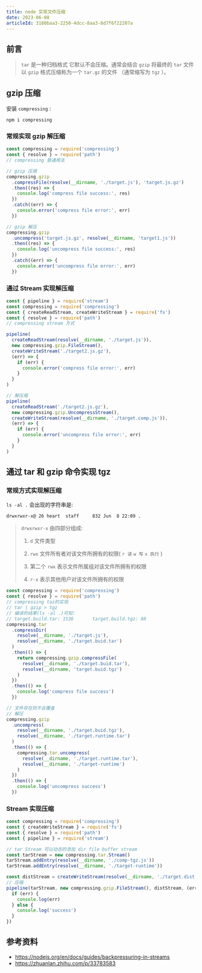 ```yaml
---
title: node 实现文件压缩
date: 2023-06-08
articleId: 3180baa3-2250-4dcc-8aa3-8d7f6f22207a
---
```


## 前言

> `tar` 是一种归档格式 它默认不会压缩。通常会结合 `gzip` 将最终的 `tar` 文件以 `gzip` 格式压缩称为一个 `tar.gz` 的文件 （通常缩写为 `tgz` ）。

## gzip 压缩

安装 `compressing` :

```shell
npm i compressing
```

### 常规实现 gzip 解压缩

```js
const compressing = require('compressing')
const { resolve } = require('path')
// compressing 普通用法

// gzip 压缩
compressing.gzip
  .compressFile(resolve(__dirname, './target.js'), 'target.js.gz')
  .then((res) => {
    console.log('compress file success:', res)
  })
  .catch((err) => {
    console.error('compress file error:', err)
  })

// gzip 解压
compressing.gzip
  .uncompress('target.js.gz', resolve(__dirname, 'target1.js'))
  .then((res) => {
    console.log('uncompress file success:', res)
  })
  .catch((err) => {
    console.error('uncompress file error:', err)
  })
```

### 通过 Stream 实现解压缩

```js
const { pipeline } = require('stream')
const compressing = require('compressing')
const { createReadStream, createWriteStream } = require('fs')
const { resolve } = require('path')
// compressing stream 方式

pipeline(
  createReadStream(resolve(__dirname, './target.js')),
  new compressing.gzip.FileStream(),
  createWriteStream('./target2.js.gz'),
  (err) => {
    if (err) {
      console.error('compress file error:', err)
    }
  }
)

// 解压缩
pipeline(
  createReadStream('./target2.js.gz'),
  new compressing.gzip.UncompressStream(),
  createWriteStream(resolve(__dirname, './target.comp.js')),
  (err) => {
    if (err) {
      console.error('uncompress file error:', err)
    }
  }
)
```

## 通过 tar 和 gzip 命令实现 tgz

### 常规方式实现解压缩

`ls -al .` 会出现的字符串是:

`drwxrwxr-x@ 26 heart  staff     832 Jun  8 22:09 .`

> `drwxrwxr-x` 由四部分组成:
>
> 1. `d` 文件类型
>
> 2. `rwx` 文件所有者对该文件所拥有的权限( `r 读` `w 写` `x 执行` )
>
> 3. 第二个 `rwx` 表示文件所属组对该文件所拥有的权限
>
> 4. `r-x` 表示其他用户对该文件所拥有的权限

```js
const compressing = require('compressing')
const { resolve } = require('path')
// compressing taz的实现
// tar | gzip > tgz
// 编译的结果(ls -al .)可知:
// target.build.tar: 1536       target.build.tgz: 88
compressing.tar
  .compressDir(
    resolve(__dirname, './target.js'),
    resolve(__dirname, './target.buid.tar')
  )
  .then(() => {
    return compressing.gzip.compressFile(
      resolve(__dirname, './target.buid.tar'),
      resolve(__dirname, 'target.buid.tgz')
    )
  })
  .then(() => {
    console.log('compress file success')
  })

// 文件存在则不会覆盖
// 解压
compressing.gzip
  .uncompress(
    resolve(__dirname, './target.buid.tgz'),
    resolve(__dirname, './target.runtime.tar')
  )
  .then(() => {
    compressing.tar.uncompress(
      resolve(__dirname, './target.runtime.tar'),
      resolve(__dirname, './target-runtime')
    )
  })
  .then(() => {
    console.log('uncompress success')
  })
```

### Stream 实现压缩

```js
const compressing = require('compressing')
const { createWriteStream } = require('fs')
const { resolve } = require('path')
const { pipeline } = require('stream')

// tar Stream 可以动态的添加 dir file buffer stream
const tarStream = new compressing.tar.Stream()
tarStream.addEntry(resolve(__dirname, './comp-tgz.js'))
tarStream.addEntry(resolve(__dirname, './target-runtime'))

const distStream = createWriteStream(resolve(__dirname, './target.dist.tgz'))
// 压缩
pipeline(tarStream, new compressing.gzip.FileStream(), distStream, (err) => {
  if (err) {
    console.log(err)
  } else {
    console.log('success')
  }
})
```

## 参考资料

- <https://nodejs.org/en/docs/guides/backpressuring-in-streams>
- <https://zhuanlan.zhihu.com/p/33783583>
